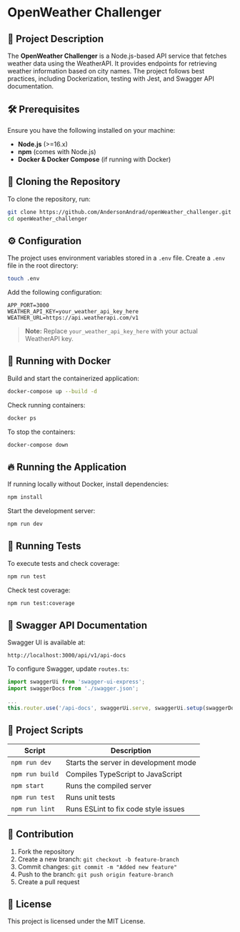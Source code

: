 # OpenWeather Challenger

## 📌 Project Description

The **OpenWeather Challenger** is a Node.js-based API service that fetches weather data using the WeatherAPI. It
provides endpoints for retrieving weather information based on city names. The project follows best practices, including
Dockerization, testing with Jest, and Swagger API documentation.

## 🛠️ Prerequisites

Ensure you have the following installed on your machine:

- **Node.js** (>=16.x)
- **npm** (comes with Node.js)
- **Docker & Docker Compose** (if running with Docker)

## 🚀 Cloning the Repository

To clone the repository, run:

```sh
git clone https://github.com/AndersonAndrad/openWeather_challenger.git
cd openWeather_challenger
```

## ⚙️ Configuration

The project uses environment variables stored in a `.env` file.
Create a `.env` file in the root directory:

```sh
touch .env
```

Add the following configuration:

```env
APP_PORT=3000
WEATHER_API_KEY=your_weather_api_key_here
WEATHER_URL=https://api.weatherapi.com/v1
```

> **Note:** Replace `your_weather_api_key_here` with your actual WeatherAPI key.

## 🐳 Running with Docker

Build and start the containerized application:

```sh
docker-compose up --build -d
```

Check running containers:

```sh
docker ps
```

To stop the containers:

```sh
docker-compose down
```

## 🔥 Running the Application

If running locally without Docker, install dependencies:

```sh
npm install
```

Start the development server:

```sh
npm run dev
```

## 🧪 Running Tests

To execute tests and check coverage:

```sh
npm run test
```

Check test coverage:

```sh
npm run test:coverage
```

## 📜 Swagger API Documentation

Swagger UI is available at:

```
http://localhost:3000/api/v1/api-docs
```

To configure Swagger, update `routes.ts`:

```typescript
import swaggerUi from 'swagger-ui-express';
import swaggerDocs from './swagger.json';

...
this.router.use('/api-docs', swaggerUi.serve, swaggerUi.setup(swaggerDocs));
```

## 🎯 Project Scripts

| Script          | Description                           |
|-----------------|---------------------------------------|
| `npm run dev`   | Starts the server in development mode |
| `npm run build` | Compiles TypeScript to JavaScript     |
| `npm start`     | Runs the compiled server              |
| `npm run test`  | Runs unit tests                       |
| `npm run lint`  | Runs ESLint to fix code style issues  |

## 🤝 Contribution

1. Fork the repository
2. Create a new branch: `git checkout -b feature-branch`
3. Commit changes: `git commit -m "Added new feature"`
4. Push to the branch: `git push origin feature-branch`
5. Create a pull request

## 📄 License

This project is licensed under the MIT License.

